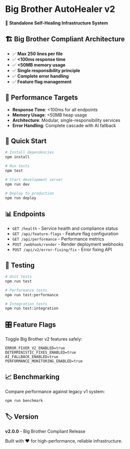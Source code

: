 # Big Brother AutoHealer v2

🚀 **Standalone Self-Healing Infrastructure System**

## 🏗️ Big Brother Compliant Architecture

- ✅ **Max 250 lines per file**
- ✅ **<100ms response time** 
- ✅ **<50MB memory usage**
- ✅ **Single responsibility principle**
- ✅ **Complete error handling**
- ✅ **Feature flag management**

## 🎯 Performance Targets

- **Response Time**: <100ms for all endpoints
- **Memory Usage**: <50MB heap usage
- **Architecture**: Modular, single-responsibility services
- **Error Handling**: Complete cascade with AI fallback

## 🚀 Quick Start

```bash
# Install dependencies
npm install

# Run tests
npm test

# Start development server
npm run dev

# Deploy to production
npm run deploy
```

## 📊 Endpoints

- `GET /health` - Service health and compliance status
- `GET /api/feature-flags` - Feature flag configuration
- `GET /api/performance` - Performance metrics
- `POST /webhook/render` - Render deployment webhooks
- `POST /api/v2/error-fixing/fix` - Error fixing API

## 🧪 Testing

```bash
# Unit tests
npm run test

# Performance tests
npm run test:performance

# Integration tests  
npm run test:integration
```

## 🎛️ Feature Flags

Toggle Big Brother v2 features safely:

```env
ERROR_FIXER_V2_ENABLED=true
DETERMINISTIC_FIXES_ENABLED=true
AI_FALLBACK_ENABLED=true
PERFORMANCE_MONITORING_ENABLED=true
```

## 📈 Benchmarking

Compare performance against legacy v1 system:

```bash
npm run benchmark
```

## 🏷️ Version

**v2.0.0** - Big Brother Compliant Release

Built with ❤️ for high-performance, reliable infrastructure.
